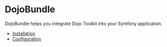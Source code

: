 DojoBundle
==========

DojoBundle helps you integrate Dojo Toolkit into your Symfony application.

- [Installation](installation.md)
- [Configuration](configuration.md)